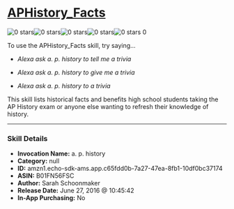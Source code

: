 # [APHistory_Facts](http://alexa.amazon.com/#skills/amzn1.echo-sdk-ams.app.c65fdd0b-7a27-47ea-8fb1-10df0bc37174)
![0 stars](../../images/ic_star_border_black_18dp_1x.png)![0 stars](../../images/ic_star_border_black_18dp_1x.png)![0 stars](../../images/ic_star_border_black_18dp_1x.png)![0 stars](../../images/ic_star_border_black_18dp_1x.png)![0 stars](../../images/ic_star_border_black_18dp_1x.png) 0

To use the APHistory_Facts skill, try saying...

* *Alexa ask a. p. history to tell me a trivia*

* *Alexa ask a. p. history to give me a trivia*

* *Alexa ask a. p. history to a trivia*

This skill lists historical facts and benefits high school students taking the AP History exam or anyone else wanting to refresh their knowledge of history.

***

### Skill Details

* **Invocation Name:** a. p. history
* **Category:** null
* **ID:** amzn1.echo-sdk-ams.app.c65fdd0b-7a27-47ea-8fb1-10df0bc37174
* **ASIN:** B01FN56FSC
* **Author:** Sarah Schoonmaker
* **Release Date:** June 27, 2016 @ 10:45:42
* **In-App Purchasing:** No
